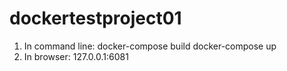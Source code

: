 # dockertestproject01

1. In command line:
	docker-compose build
	docker-compose up
2. In browser:
	127.0.0.1:6081

